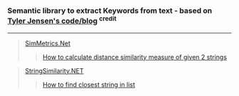 ### Semantic library to extract Keywords from text - based on [Tyler Jensen's code/blog](https://www.tsjensen.com/blog/post/2010/03/14/Keyword+Extraction+In+C+With+Word+Cooccurrence+Algorithm) <sup>credit</sup>

---

> [SimMetrics.Net](https://github.com/StefH/SimMetrics.Net)
>> [How to calculate distance similarity measure of given 2 strings](https://stackoverflow.com/a/38235657)

> [StringSimilarity.NET](https://github.com/feature23/StringSimilarity.NET)
>> [How to find closest string in list](https://stackoverflow.com/questions/44466741/how-to-find-closest-string-in-list)